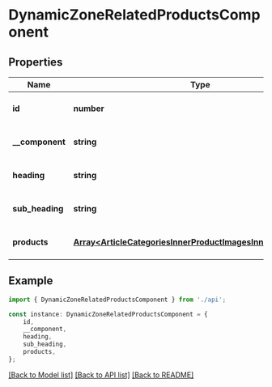 # DynamicZoneRelatedProductsComponent


## Properties

Name | Type | Description | Notes
------------ | ------------- | ------------- | -------------
**id** | **number** |  | [optional] [default to undefined]
**__component** | **string** |  | [optional] [default to undefined]
**heading** | **string** |  | [optional] [default to undefined]
**sub_heading** | **string** |  | [optional] [default to undefined]
**products** | [**Array&lt;ArticleCategoriesInnerProductImagesInnerRelatedInner&gt;**](ArticleCategoriesInnerProductImagesInnerRelatedInner.md) |  | [optional] [default to undefined]

## Example

```typescript
import { DynamicZoneRelatedProductsComponent } from './api';

const instance: DynamicZoneRelatedProductsComponent = {
    id,
    __component,
    heading,
    sub_heading,
    products,
};
```

[[Back to Model list]](../README.md#documentation-for-models) [[Back to API list]](../README.md#documentation-for-api-endpoints) [[Back to README]](../README.md)
